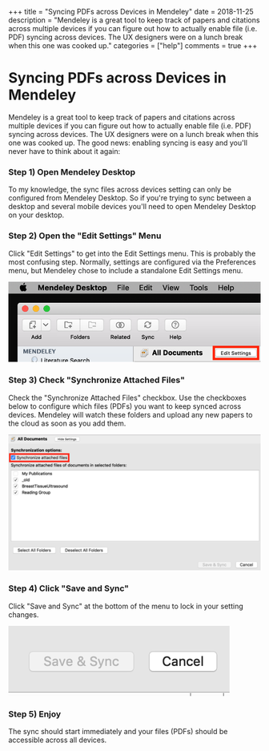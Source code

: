 +++
title = "Syncing PDFs across Devices in Mendeley"
date = 2018-11-25
description = "Mendeley is a great tool to keep track of papers and citations across multiple devices if you can figure out how to actually enable file (i.e. PDF) syncing across devices. The UX designers were on a lunch break when this one was cooked up."
categories = ["help"]
comments = true
+++

# Syncing PDFs across Devices in Mendeley

Mendeley is a great tool to keep track of papers and citations across multiple devices if you can figure out how to actually enable file (i.e. PDF) syncing across devices. The UX designers were on a lunch break when this one was cooked up. The good news: enabling syncing is easy and you'll never have to think about it again:

### Step 1) Open Mendeley Desktop

To my knowledge, the sync files across devices setting can only be configured from Mendeley Desktop. So if you're trying to sync between a desktop and several mobile devices you'll need to open Mendeley Desktop on your desktop.

### Step 2) Open the "Edit Settings" Menu

Click "Edit Settings" to get into the Edit Settings menu. This is probably the most confusing step. Normally, settings are configured via the Preferences menu, but Mendeley chose to include a standalone Edit Settings menu.

![Edit Settings](/assets/posts/MendeleySyncing/EditSettings.png)

### Step 3) Check "Synchronize Attached Files"

Check the "Synchronize Attached Files" checkbox. Use the checkboxes below to configure which files (PDFs) you want to keep synced across devices. Mendeley will watch these folders and upload any new papers to the cloud as soon as you add them.

![Synchronize Attached Files](/assets/posts/MendeleySyncing/SynchronizeAttachedFiles.png)

### Step 4) Click "Save and Sync"

Click "Save and Sync" at the bottom of the menu to lock in your setting changes.

![Save and Sync](/assets/posts/MendeleySyncing/SaveAndSync.png)


### Step 5) Enjoy

The sync should start immediately and your files (PDFs) should be accessible across all devices.